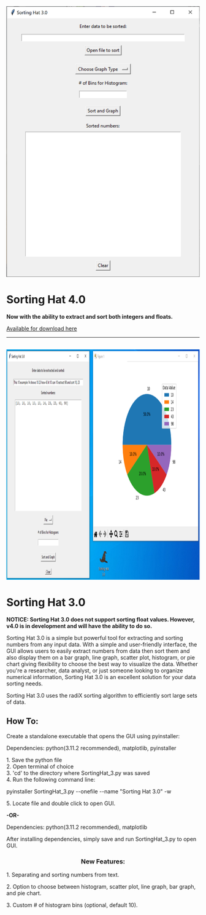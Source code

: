 
<img src="sh2.png">

<h1>Sorting Hat 4.0</h1>

<p><b>Now with the ability to extract and sort both integers and floats.</b></p>
<a href="https://drive.google.com/file/d/1Xpe9RipjId0zm6W57GS0BRRF5MfS8Vtr/view?usp=sharing">Available for download here</a>
<hr><br>
<img height="600px" width="800px" src="SortingHat_cover3.png">

<h1>Sorting Hat 3.0</h1>

<p><b>NOTICE: Sorting Hat 3.0 does not support sorting float values. However, v4.0 is in development and will have the ability to do so.</b></p>
<p>Sorting Hat 3.0 is a simple but powerful tool for extracting and sorting numbers from any input data. With a simple and user-friendly interface, the GUI allows users to easily extract numbers from data then sort them and also display them on a bar graph, line graph, scatter plot, histogram, or pie chart giving flexibility to choose the best way to visualize the data. Whether you're a researcher, data analyst, or just someone looking to organize numerical information, Sorting Hat 3.0 is an excellent solution for your data sorting needs.</p>

<p>Sorting Hat 3.0 uses the radiX sorting algorithm to efficiently sort large sets of data.</p>

<h2>How To: </h2>

<p>Create a standalone executable that opens the GUI using pyinstaller:</p>
   <p>Dependencies: python(3.11.2 recommended), matplotlib, pyinstaller<p>
   <p>
   1. Save the python file<br>
   2. Open terminal of choice<br>
   3. 'cd' to the directory where SortingHat_3.py was saved<br>
   4. Run the following command line:<br> 
     <p> pyinstaller SortingHat_3.py --onefile --name "Sorting Hat 3.0" -w </p>
   5. Locate file and double click to open GUI.
   </p>
   
<p><b>-OR-</b></p>

<p>Dependencies: python(3.11.2 recommended), matplotlib

   <p>After installing dependencies, simply save and run SortingHat_3.py to open GUI.</p>
<h3 style="text-align: center">New Features:</h3>
<p>1. Separating and sorting numbers from text.</p>
<p>2. Option to choose between histogram, scatter plot, line graph, bar graph, and pie chart.</p>
<p>3. Custom # of histogram bins (optional, default 10).</p>
